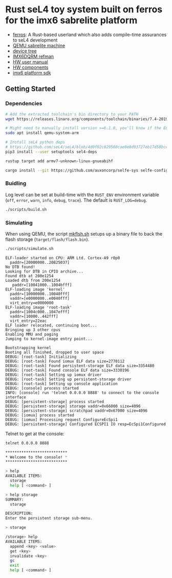 # Rust seL4 toy system built on ferros for the imx6 sabrelite platform

* [ferros](https://github.com/auxoncorp/ferros): A Rust-based userland which also adds compile-time assurances to seL4 development
* [QEMU sabrelite machine](https://qemu.readthedocs.io/en/latest/system/arm/sabrelite.html)
* [device tree](https://github.com/seL4/seL4/blob/4d0f02c029560cae0e8d93727eb17d58bcecc2ac/tools/dts/sabre.dts)
* [IMX6DQRM refman](http://cache.freescale.com/files/32bit/doc/ref_manual/IMX6DQRM.pdf)
* [HW user manual](https://boundarydevices.com/wp-content/uploads/2014/11/SABRE_Lite_Hardware_Manual_rev11.pdf)
* [HW components](https://boundarydevices.com/sabre_lite-revD.pdf)
* [imx6 platform sdk](https://github.com/flit/imx6_platform_sdk)

## Getting Started

### Dependencies

```bash
# Add the extracted toolchain's bin directory to your PATH
wget https://releases.linaro.org/components/toolchain/binaries/7.4-2019.02/arm-linux-gnueabihf/gcc-linaro-7.4.1-2019.02-i686_arm-linux-gnueabihf.tar.xz

# Might need to manually install version >=6.1.0, you'll know if the ECSPI1 driver (or persistent-storage driver proc) hangs
sudo apt install qemu-system-arm

# Install seL4 python deps
# https://github.com/seL4/seL4/blob/4d0f02c029560cae0e8d93727eb17d58bcecc2ac/tools/python-deps/setup.py
pip3 install --user setuptools sel4-deps

rustup target add armv7-unknown-linux-gnueabihf

cargo install --git https://github.com/auxoncorp/selfe-sys selfe-config --bin selfe --features bin --force
```

### Buidling

Log level can be set at build-time with the `RUST_ENV` environment
variable (`off`, `error`, `warn`, `info`, `debug`, `trace`).
The default is `RUST_LOG=debug`.

```bash
./scripts/build.sh
```

### Simulating

When using QEMU, the script [mkflsh.sh](scripts/mkflash.sh) setups up a binary file
to back the flash storage (`target/flash/flash.bin`).

```bash
./scripts/simulate.sh
```

```text
ELF-loader started on CPU: ARM Ltd. Cortex-A9 r0p0
  paddr=[20000000..20825037]
No DTB found!
Looking for DTB in CPIO archive...
Found dtb at 200e1254
Loaded dtb from 200e1254
   paddr=[10041000..1004bfff]
ELF-loading image 'kernel'
  paddr=[10000000..10040fff]
  vaddr=[e0000000..e0040fff]
  virt_entry=e0000000
ELF-loading image 'root-task'
  paddr=[1004c000..1047efff]
  vaddr=[10000..442fff]
  virt_entry=22eac
ELF loader relocated, continuing boot...
Bringing up 3 other cpus
Enabling MMU and paging
Jumping to kernel-image entry point...

Bootstrapping kernel
Booting all finished, dropped to user space
DEBUG: [root-task] Initializing
DEBUG: [root-task] Found iomux ELF data size=2770112
DEBUG: [root-task] Found persistent-storage ELF data size=3354480
DEBUG: [root-task] Found console ELF data size=3330196
DEBUG: [root-task] Setting up iomux driver
DEBUG: [root-task] Setting up persistent-storage driver
DEBUG: [root-task] Setting up console application
DEBUG: [console] process started
INFO: [console] run 'telnet 0.0.0.0 8888' to connect to the console interface
DEBUG: [persistent-storage] process started
DEBUG: [persistent-storage] storage vaddr=0x66000 size=4096
DEBUG: [persistent-storage] scratchpad vaddr=0x67000 size=4096
DEBUG: [iomux] process started
DEBUG: [iomux] Processing request ConfigureEcSpi1
DEBUG: [persistent-storage] Configured ECSPI1 IO resp=EcSpi1Configured
```

Telnet to get at the console:
```bash
telnet 0.0.0.0 8888
```

```bash
***************************
* Welcome to the console! *
***************************

> help
AVAILABLE ITEMS:
  storage
  help [ <command> ]

> help storage
SUMMARY:
  storage

DESCRIPTION:
Enter the persistent storage sub-menu.

> storage

/storage> help
AVAILABLE ITEMS:
  append <key> <value>
  get <key>
  invalidate <key>
  gc
  exit
  help [ <command> ]
```
